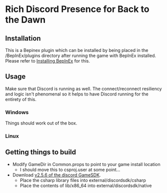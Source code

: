 # Rich Discord Presence for Back to the Dawn

## Installation

This is a Bepinex plugin which can be installed by being placed in the <BTTDGameDir>/BepInEx/plugins directory after running the game with BepInEx installed. 
Please refer to [Installing BepInEx](https://docs.bepinex.dev/articles/user_guide/installation/index.html) for this.


## Usage

Make sure that Discord is running as well. The connect/reconnect resiliency and logic isn't phenomenal so it helps to have Discord running for the entirety of this.

### Windows
Things should work out of the box.

### Linux

## Getting things to build

- Modify GameDir in Common.props to point to your game install location
  - I should move this to csproj.user at some point...
- Download [v2.5.6 of the discord GameSDK](https://discord.com/developers/docs/game-sdk/getting-started).
  - Place the csharp library files into external/discordsdk/csharp
  - Place the contents of lib/x86_64 into external/discordsdk/native